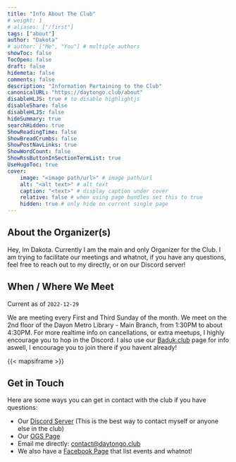 ```yaml
---
title: "Info About The Club"
# weight: 1
# aliases: ["/first"]
tags: ["about"]
author: "Dakota"
# author: ["Me", "You"] # multiple authors
showToc: false
TocOpen: false
draft: false
hidemeta: false
comments: false
description: "Information Pertaining to the Club"
canonicalURL: "https://daytongo.club/about"
disableHLJS: true # to disable highlightjs
disableShare: false
disableHLJS: false
hideSummary: true
searchHidden: true
ShowReadingTime: false
ShowBreadCrumbs: false
ShowPostNavLinks: true
ShowWordCount: false
ShowRssButtonInSectionTermList: true
UseHugoToc: true
cover:
    image: "<image path/url>" # image path/url
    alt: "<alt text>" # alt text
    caption: "<text>" # display caption under cover
    relative: false # when using page bundles set this to true
    hidden: true # only hide on current single page
---
```


## About the Organizer(s)

Hey, Im Dakota. Currently I am the main and only Organizer for the Club. I am trying to facilitate our meetings and whatnot, if you have any questions, feel free to reach out to my directly, or on our Discord server!

## When / Where We Meet

Current as of `2022-12-29`

We are meeting every First and Third Sunday of the month. We meet on the 2nd floor of the Dayon Metro Library - Main Branch, from 1:30PM to about 4:30PM. For more realtime info on cancellations, or extra meetups, I highly encourage you to hop in the Discord. I also use our [Baduk.club](https://baduk.club/club/daytonoh) page for info aswell, I encourage you to join there if you havent already!

{{< mapsiframe >}}

## Get in Touch

Here are some ways you can get in contact with the club if you have questions:

- Our [Discord Server](https://discord.gg/hs3PSUbvWT) (This is the best way to contact myself or anyone else in the club)
- Our [OGS Page](https://online-go.com/group/12328)
- Email me directly: [contact@daytongo.club](mailto://contact@daytongo.club)
- We also have a [Facebook Page](https://www.facebook.com/profile.php?id=100089132774762) that list events and whatnot!
